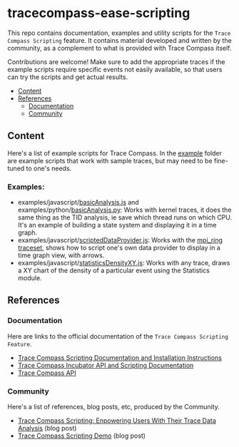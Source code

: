 # tracecompass-ease-scripting

This repo contains documentation, examples and utility scripts for the `Trace Compass Scripting` feature. It contains material developed and written by the community, as a complement to what is provided with Trace Compass itself.

Contributions are welcome! Make sure to add the appropriate traces if the example scripts require specific events not easily available, so that users can try the scripts and get actual results.

 - [Content](#content)
 - [References](#references)
   - [Documentation](#documentation)
   - [Community](#community)


## Content

Here's a list of example scripts for Trace Compass. In the [example](examples) folder are example scripts that work with sample traces, but may need to be fine-tuned to one's needs.

### Examples:

 - examples/javascript/[basicAnalysis.js](examples/javascript/basicAnalysis.js) and examples/python/[basicAnalysis.py](examples/python/basicAnalysis.py): Works with kernel traces, it does the same thing as the TID analysis, ie save which thread runs on which CPU. It's an example of building a state system and displaying it in a time graph.
 - examples/javascript/[scriptedDataProvider.js](examples/javascript/scriptedDataProvider.js): Works with the [mpi_ring traceset](traces/mpi_ring.tgz), shows how to script one's own data provider to display in a time graph view, with arrows.
 - examples/javascript/[statisticsDensityXY.js](examples/javascript/statisticsDensityXY.js): Works with any trace, draws a XY chart of the density of a particular event using the Statistics module.

## References

### Documentation

Here are links to the official documentation of the `Trace Compass Scripting Feature`.

 - [Trace Compass Scripting Documentation and Installation Instructions](https://archive.eclipse.org/tracecompass.incubator/doc/org.eclipse.tracecompass.incubator.scripting.doc.user/User-Guide.html)
 - [Trace Compass Incubator API and Scripting Documentation](https://archive.eclipse.org/tracecompass.incubator/doc/javadoc/apidocs/) 
 - [Trace Compass API](https://archive.eclipse.org/tracecompass/doc/javadoc/apidocs/)

### Community

Here's a list of references, blog posts, etc, produced by the Community.

 - [Trace Compass Scripting: Enpowering Users With Their Trace Data Analysis](http://versatic.net/tracecompass/introducingEase.html) (blog post)
 - [Trace Compass Scripting Demo](http://versatic.net/tracingSummit2019.html) (blog post)

